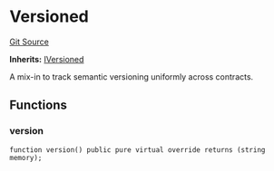 # Versioned
[Git Source](https://github.com/larrythecucumber321/protocol/blob/aabf2c9d4120808940fb3be9193cb66ea71ac351/contracts/mixins/Versioned.sol)

**Inherits:**
[IVersioned](/tools/docgen/src/contracts/interfaces/IVersioned.sol/interface.IVersioned.md)

A mix-in to track semantic versioning uniformly across contracts.


## Functions
### version


```solidity
function version() public pure virtual override returns (string memory);
```

